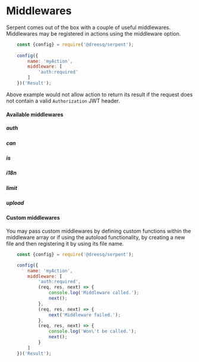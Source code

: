 # Middlewares

Serpent comes out of the box with a couple of useful middlewares. Middlewares may be registered in actions using the middleware option.

```js
    const {config} = require('@dreesq/serpent');
    
    config({
        name: 'myAction',
        middleware: [
            'auth:required'
        ]
    })('Result');
```

Above example would not allow action to return its result if the request does not contain a valid `Authorization` JWT header.

#### Available middlewares

##### auth

##### can

##### is

##### i18n

##### limit

##### upload

#### Custom middlewares

You may pass custom middlewares by defining custom functions within the middleware array or if using the autoload functionality, by creating a new file and then registering it by using its file name.

```js
    const {config} = require('@dreesq/serpent');

    config({
        name: 'myAction',
        middleware: [
            'auth:required',
            (req, res, next) => {
                console.log('Middleware called.');
                next();
            },
            (req, res, next) => {
                next('Middleware failed.');
            },
            (req, res, next) => {
                console.log('Won\'t be called.');
                next();
            }
        ]
    })('Result');
```